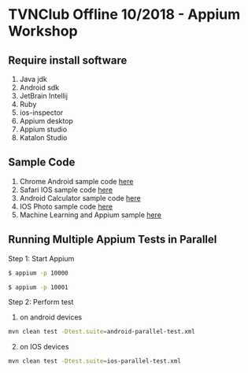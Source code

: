 # TVNClub Offline 10/2018 - Appium Workshop

## Require install software
1. Java jdk
2. Android sdk
3. JetBrain Intellij
4. Ruby
5. ios-inspector
6. Appium desktop
7. Appium studio
8. Katalon Studio

## Sample Code
1. Chrome Android sample code [here](/src/test/java/web/ChromeAndroid.java)
2. Safari IOS sample code [here](/src/test/java/web/SafariIphone.java)
3. Android Calculator sample code [here](/src/test/java/app/AndroidNativeApp.java)
4. IOS Photo sample code [here](/src/test/java/app/IOSNativeApp.java)
5. Machine Learning and Appium sample [here](/src/test/java/ai/IOSPhotoApp.java)

## Running Multiple Appium Tests in Parallel
Step 1: Start Appium 
```bash
$ appium -p 10000
```
```bash
$ appium -p 10001
```
Step 2: Perform test
1. on android devices
```bash
mvn clean test -Dtest.suite=android-parallel-test.xml
```
2. on IOS devices
```bash
mvn clean test -Dtest.suite=ios-parallel-test.xml
```


